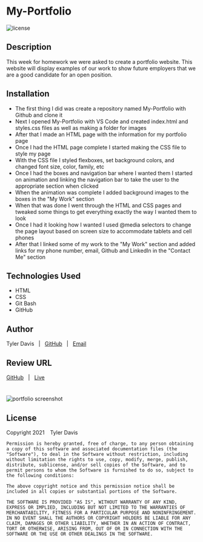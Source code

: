 # My-Portfolio

![license](https://img.shields.io/badge/license-MIT-blue)

## Description
This week for homework we were asked to create a portfolio website.  This website will display examples of our work to show future employers that we are a good candidate for an open position.

## Installation
* The first thing I did was create a repository named My-Portfolio with Github and clone it
* Next I opened My-Portfolio with VS Code and created index.html and styles.css files as well as making a folder for images
* After that I made an HTML page with the information for my portfolio page
* Once I had the HTML page complete I started making the CSS file to style my page
* With the CSS file I styled flexboxes, set background colors, and changed font size, color, family, etc
* Once I had the boxes and navigation bar where I wanted them I started on animation and linking the navigation bar to take the user to the appropriate section when clicked
* When the animation was complete I added background images to the boxes in the "My Work" section
* When that was done I went through the HTML and CSS pages and tweaked some things to get everything exactly the way I wanted them to look
* Once I had it looking how I wanted I used @media selectors to change the page layout based on screen size to accommodate tablets and cell phones
* After that I linked some of my work to the "My Work" section and added links for my phone number, email, Github and LinkedIn in the "Contact Me" section

## Technologies Used
* HTML
* CSS
* Git Bash
* GitHub

## Author
  Tyler Davis &nbsp; | &nbsp; [GitHub](https://github.com/Twdavis85) &nbsp; | &nbsp; [Email](tdnc85@yahoo.com)

## Review URL
[GitHub](https://github.com/Twdavis85/My-Portfolio) &nbsp; | &nbsp; 
[Live](https://twdavis85.github.io/My-Portfolio/)

#
![portfolio screenshot](assets/images/portfolioss.png)

## License
Copyright 2021 &ensp; Tyler Davis

    Permission is hereby granted, free of charge, to any person obtaining a copy of this software and associated documentation files (the "Software"), to deal in the Software without restriction, including without limitation the rights to use, copy, modify, merge, publish, distribute, sublicense, and/or sell copies of the Software, and to permit persons to whom the Software is furnished to do so, subject to the following conditions:
    
    The above copyright notice and this permission notice shall be included in all copies or substantial portions of the Software.
    
    THE SOFTWARE IS PROVIDED "AS IS", WITHOUT WARRANTY OF ANY KIND, EXPRESS OR IMPLIED, INCLUDING BUT NOT LIMITED TO THE WARRANTIES OF MERCHANTABILITY, FITNESS FOR A PARTICULAR PURPOSE AND NONINFRINGEMENT. IN NO EVENT SHALL THE AUTHORS OR COPYRIGHT HOLDERS BE LIABLE FOR ANY CLAIM, DAMAGES OR OTHER LIABILITY, WHETHER IN AN ACTION OF CONTRACT, TORT OR OTHERWISE, ARISING FROM, OUT OF OR IN CONNECTION WITH THE SOFTWARE OR THE USE OR OTHER DEALINGS IN THE SOFTWARE.
